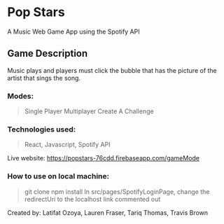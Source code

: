 # Pop Stars

A Music Web Game App using the Spotify API

## Game Description
Music plays and players must click the bubble that has the picture of the artist that sings the song.

### Modes:
> Single Player
> Multiplayer 
> Create A Challenge

### Technologies used:
> React, Javascript, Spotify API

Live website: https://popstars-76cdd.firebaseapp.com/gameMode

### How to use on local machine:
> git clone
> npm install
> In src/pages/SpotifyLoginPage, change the redirectUri to the localhost link commented out

Created by: Latifat Ozoya, Lauren Fraser, Tariq Thomas, Travis Brown
